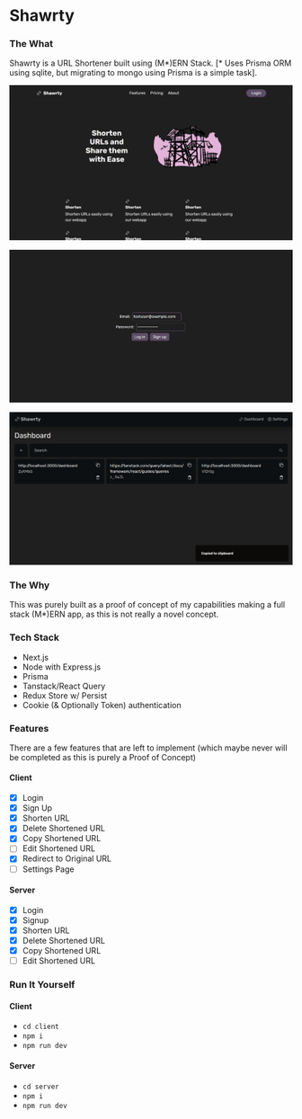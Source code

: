 # Shawrty

### The What

Shawrty is a URL Shortener built using (M*)ERN Stack. [* Uses Prisma ORM using sqlite, but migrating to mongo using Prisma is a simple task].

![Shawrty Home](assets/home.png)

![Shawrty Login](assets/login.png)

![Shawrty Dashboard](assets/console.png)

### The Why

This was purely built as a proof of concept of my capabilities making a full stack (M\*)ERN app, as this is not really a novel concept.

### Tech Stack

- Next.js
- Node with Express.js
- Prisma
- Tanstack/React Query
- Redux Store w/ Persist
- Cookie (& Optionally Token) authentication

### Features

There are a few features that are left to implement (which maybe never will be completed as this is purely a Proof of Concept)

#### Client

- [x] Login
- [x] Sign Up
- [x] Shorten URL
- [x] Delete Shortened URL
- [x] Copy Shortened URL
- [ ] Edit Shortened URL
- [x] Redirect to Original URL
- [ ] Settings Page

#### Server

- [x] Login
- [x] Signup
- [x] Shorten URL
- [x] Delete Shortened URL
- [x] Copy Shortened URL
- [ ] Edit Shortened URL

### Run It Yourself

#### Client

- `cd client`
- `npm i`
- `npm run dev`

#### Server

- `cd server`
- `npm i`
- `npm run dev`
